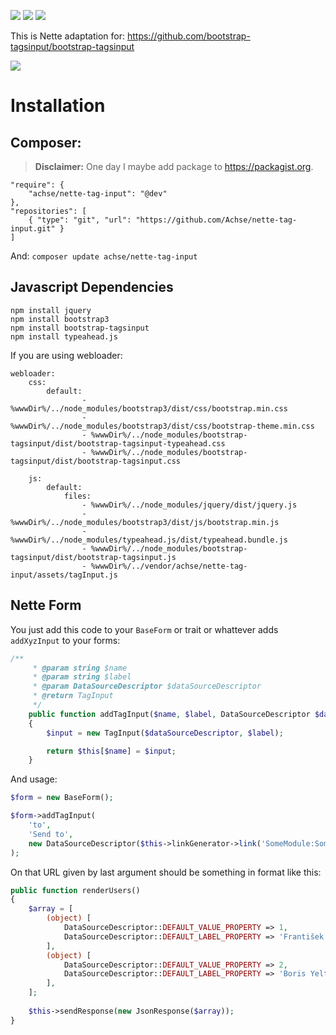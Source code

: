 ![](https://travis-ci.org/Achse/nette-tag-input.svg?branch=master)
![](https://scrutinizer-ci.com/g/Achse/nette-tag-input/badges/quality-score.png?b=master)
![](https://scrutinizer-ci.com/g/Achse/nette-tag-input/badges/coverage.png?b=master)

This is Nette adaptation for: https://github.com/bootstrap-tagsinput/bootstrap-tagsinput

![](https://raw.githubusercontent.com/Achse/nette-tag-input/master/examples/example.png)

# Installation

## Composer:
> **Disclaimer:** One day I maybe add package to https://packagist.org. 

```
"require": {
    "achse/nette-tag-input": "@dev"
},
"repositories": [
    { "type": "git", "url": "https://github.com/Achse/nette-tag-input.git" }
]
```

And: `composer update achse/nette-tag-input`

## Javascript Dependencies
```
npm install jquery
npm install bootstrap3
npm install bootstrap-tagsinput
npm install typeahead.js
```

If you are using webloader:
```
webloader:
	css:
		default:
				- %wwwDir%/../node_modules/bootstrap3/dist/css/bootstrap.min.css
				- %wwwDir%/../node_modules/bootstrap3/dist/css/bootstrap-theme.min.css
				- %wwwDir%/../node_modules/bootstrap-tagsinput/dist/bootstrap-tagsinput-typeahead.css
				- %wwwDir%/../node_modules/bootstrap-tagsinput/dist/bootstrap-tagsinput.css

	js:
		default:
			files:
				- %wwwDir%/../node_modules/jquery/dist/jquery.js
				- %wwwDir%/../node_modules/bootstrap3/dist/js/bootstrap.min.js
				- %wwwDir%/../node_modules/typeahead.js/dist/typeahead.bundle.js
				- %wwwDir%/../node_modules/bootstrap-tagsinput/dist/bootstrap-tagsinput.js
				- %wwwDir%/../vendor/achse/nette-tag-input/assets/tagInput.js
````

## Nette Form
You just add this code to your `BaseForm` or trait or whattever adds `addXyzInput` to your forms:

```php
/**
	 * @param string $name
	 * @param string $label
	 * @param DataSourceDescriptor $dataSourceDescriptor
	 * @return TagInput
	 */
	public function addTagInput($name, $label, DataSourceDescriptor $dataSourceDescriptor)
	{
		$input = new TagInput($dataSourceDescriptor, $label);

		return $this[$name] = $input;
	}
```

And usage:
```php
$form = new BaseForm();

$form->addTagInput(
	'to',
	'Send to',
	new DataSourceDescriptor($this->linkGenerator->link('SomeModule:SomePresenter:users'))
);
```

On that URL given by last argument should be something in format like this:
```php
public function renderUsers()
{
	$array = [
		(object) [
			DataSourceDescriptor::DEFAULT_VALUE_PROPERTY => 1,
			DataSourceDescriptor::DEFAULT_LABEL_PROPERTY => 'František Dobrota',
		],
		(object) [
			DataSourceDescriptor::DEFAULT_VALUE_PROPERTY => 2,
			DataSourceDescriptor::DEFAULT_LABEL_PROPERTY => 'Boris Yeltsin',
		],
	];
	
	$this->sendResponse(new JsonResponse($array));
}
```
